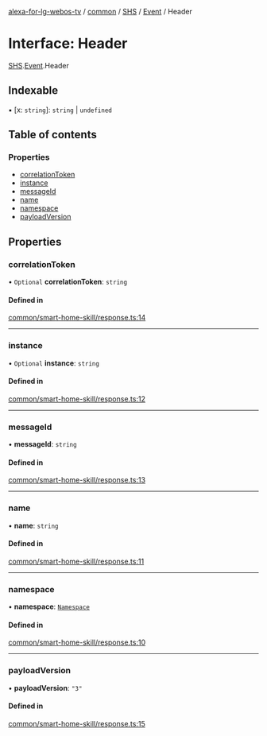 [alexa-for-lg-webos-tv](../README.md) / [common](../modules/common.md) / [SHS](../modules/common.SHS.md) / [Event](../modules/common.SHS.Event.md) / Header

# Interface: Header

[SHS](../modules/common.SHS.md).[Event](../modules/common.SHS.Event.md).Header

## Indexable

▪ [x: `string`]: `string` \| `undefined`

## Table of contents

### Properties

- [correlationToken](common.SHS.Event.Header-1.md#correlationtoken)
- [instance](common.SHS.Event.Header-1.md#instance)
- [messageId](common.SHS.Event.Header-1.md#messageid)
- [name](common.SHS.Event.Header-1.md#name)
- [namespace](common.SHS.Event.Header-1.md#namespace)
- [payloadVersion](common.SHS.Event.Header-1.md#payloadversion)

## Properties

### correlationToken

• `Optional` **correlationToken**: `string`

#### Defined in

[common/smart-home-skill/response.ts:14](https://github.com/pebender/alexa-for-lg-webos-tv/blob/ed6e832de9301ef89b625820a22ad4e5b6c0e1d9/src/common/smart-home-skill/response.ts#L14)

___

### instance

• `Optional` **instance**: `string`

#### Defined in

[common/smart-home-skill/response.ts:12](https://github.com/pebender/alexa-for-lg-webos-tv/blob/ed6e832de9301ef89b625820a22ad4e5b6c0e1d9/src/common/smart-home-skill/response.ts#L12)

___

### messageId

• **messageId**: `string`

#### Defined in

[common/smart-home-skill/response.ts:13](https://github.com/pebender/alexa-for-lg-webos-tv/blob/ed6e832de9301ef89b625820a22ad4e5b6c0e1d9/src/common/smart-home-skill/response.ts#L13)

___

### name

• **name**: `string`

#### Defined in

[common/smart-home-skill/response.ts:11](https://github.com/pebender/alexa-for-lg-webos-tv/blob/ed6e832de9301ef89b625820a22ad4e5b6c0e1d9/src/common/smart-home-skill/response.ts#L11)

___

### namespace

• **namespace**: [`Namespace`](../modules/common.SHS.Directive.Header.md#namespace)

#### Defined in

[common/smart-home-skill/response.ts:10](https://github.com/pebender/alexa-for-lg-webos-tv/blob/ed6e832de9301ef89b625820a22ad4e5b6c0e1d9/src/common/smart-home-skill/response.ts#L10)

___

### payloadVersion

• **payloadVersion**: ``"3"``

#### Defined in

[common/smart-home-skill/response.ts:15](https://github.com/pebender/alexa-for-lg-webos-tv/blob/ed6e832de9301ef89b625820a22ad4e5b6c0e1d9/src/common/smart-home-skill/response.ts#L15)
